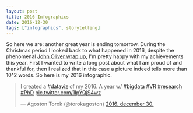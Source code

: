 ```yaml
---
layout: post
title: 2016 Infographics
date: 2016-12-30
tags: ["infographics", storytelling]
---
```


So here we are: another great year is ending tomorrow. During the Christmas period I looked back to what happened in 2016, despite the phenomenal [John Oliver wrap up](https://www.youtube.com/watch?v=fMkgEucahAo), I'm pretty happy with my achievements this year. First I wanted to write a long post about what I am proud of and thankful for, then I realized that in this case a picture indeed tells more than 10^2 words. So here is my 2016 infographic.

<blockquote class="twitter-tweet" data-lang="hu"><p lang="en" dir="ltr">I created a <a href="https://twitter.com/hashtag/dataviz?src=hash">#dataviz</a> of my 2016. A year w/ <a href="https://twitter.com/hashtag/bigdata?src=hash">#bigdata</a> <a href="https://twitter.com/hashtag/VR?src=hash">#VR</a> <a href="https://twitter.com/hashtag/research?src=hash">#research</a> <a href="https://twitter.com/hashtag/PhD?src=hash">#PhD</a> <a href="https://t.co/1IpYQjS4wz">pic.twitter.com/1IpYQjS4wz</a></p>&mdash; Agoston Torok (@torokagoston) <a href="https://twitter.com/torokagoston/status/814963151187759104">2016. december 30.</a></blockquote>
<script async src="//platform.twitter.com/widgets.js" charset="utf-8"></script>


